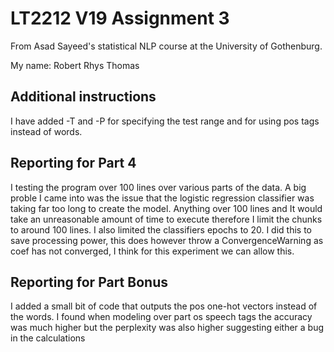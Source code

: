 # LT2212 V19 Assignment 3

From Asad Sayeed's statistical NLP course at the University of Gothenburg.

My name: Robert Rhys Thomas

## Additional instructions

I have added -T and -P for specifying the test range and for using pos tags instead of words. 

## Reporting for Part 4

I testing the program over 100 lines over various parts of the data. A big proble I came into was the issue that the logistic regression classifier was taking far too long to create the model. Anything over 100 lines and It would take an unreasonable amount of time to execute therefore I limit the chunks to around 100 lines. I also limited the classifiers epochs to 20. I did this to save processing power, this does however throw a ConvergenceWarning as coef has not converged, I think for this experiment we can allow this. 

## Reporting for Part Bonus 

I added a small bit of code that outputs the pos one-hot vectors instead of the words. I found when modeling over part os speech tags the accuracy was much higher but the perplexity was also higher suggesting either a bug in the calculations 
